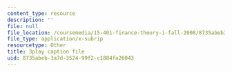 ```yaml
---
content_type: resource
description: ''
file: null
file_location: /coursemedia/15-401-finance-theory-i-fall-2008/8735abeb3a7d352499f2c1884fa26043_ZWKnK9LIETA.srt
file_type: application/x-subrip
resourcetype: Other
title: 3play caption file
uid: 8735abeb-3a7d-3524-99f2-c1884fa26043
---
```

